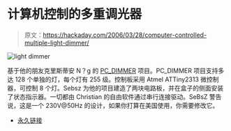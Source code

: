 # 计算机控制的多重调光器

> 原文：<https://hackaday.com/2006/03/28/computer-controlled-multiple-light-dimmer/>

![light dimmer](img/7f80a0c4663c1a6eb863ea759d87c3fc.png)

基于他的朋友克里斯蒂安 N？g 的 [PC_DIMMER](http://www.pcdimmer.de/) 项目。PC_DIMMER 项目支持多达 128 个单独的灯，每个灯有 255 级。控制板采用 Atmel ATTiny2313 微控制器，可控制 8 个灯。Sebsz 为他的项目建造了两块电路板，并在盒子的侧面安装了状态指示器。一切都由 Christian 的自由软件通过串行连接驱动。SeBsZ 警告说，这是一个 230V@50Hz 的设计，如果你打算在美国使用，你需要修改它。 

*   [永久链接](http://sebs89.googlepages.com/home)